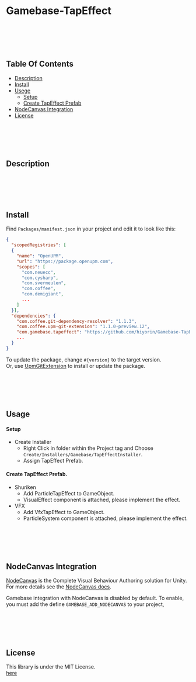 # Gamebase-TapEffect

<br><br><br><br>
## Table Of Contents
- [Description](#description)
- [Install](#install)
- [Usege](#usage)
  - [Setup](#setup)
  - [Create TapEffect Prefab](#create-tapeffect-prefab)
- [NodeCanvas Integration](#nodecanvas-integration)
- [License](#license)

<br><br><br><br>
## Description

<br><br><br><br>
## Install
Find `Packages/manifest.json` in your project and edit it to look like this:
```json
{
  "scopedRegistries": [
  {
    "name": "OpenUPM",
    "url": "https://package.openupm.com",
    "scopes": [
      "com.neuecc",
      "com.cysharp",
      "com.svermeulen",
      "com.coffee",
      "com.demigiant",
      ...
    ]
  }],
  "dependencies": {
    "com.coffee.git-dependency-resolver": "1.1.3",
    "com.coffee.upm-git-extension": "1.1.0-preview.12",
    "com.gamebase.tapeffect": "https://github.com/hiyorin/Gamebase-TapEffect.git",
    ...
  }
}
```
To update the package, change `#{version}` to the target version.  
Or, use [UpmGitExtension](https://github.com/mob-sakai/UpmGitExtension.git) to install or update the package.

<br><br><br><br>
## Usage

#### Setup
- Create Installer
  - Right Click in folder within the Project tag and Choose `Create/Installers/Gamebase/TapEffectInstaller`.
  - Assign TapEffect Prefab.
  
#### Create TapEffect Prefab.
- Shuriken
  - Add ParticleTapEffect to GameObject.
  - VisualEffect component is attached, please implement the effect.
- VFX
  - Add VfxTapEffect to GameObject.
  - ParticleSystem component is attached, please implement the effect.

<br><br><br><br>
## NodeCanvas Integration
[NodeCanvas](https://assetstore.unity.com/packages/tools/visual-scripting/nodecanvas-14914) is the Complete Visual Behaviour Authoring solution for Unity. For more details see the [NodeCanvas docs](https://nodecanvas.paradoxnotion.com/documentation/).  

Gamebase integration with NodeCanvas is disabled by default. To enable, you must add the define `GAMEBASE_ADD_NODECANVAS` to your project,

<br><br><br><br>
## License
This library is under the MIT License.  
[here](LICENSE.md)